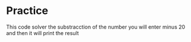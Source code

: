 # Practice
This code solver the substracction of the number you will enter minus 20 and then it will print the result
